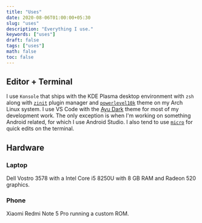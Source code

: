 ```yaml
---
title: "Uses"
date: 2020-08-06T01:00:00+05:30
slug: "uses"
description: "Everything I use."
keywords: ["uses"]
draft: false
tags: ["uses"]
math: false
toc: false
---
```


## Editor + Terminal

I use `Konsole` that ships with the KDE Plasma desktop environment with `zsh`
along with [`zinit`](https://github.com/zdharma/zinit) plugin manager and
[`powerlevel10k`](https://github.com/romkatv/powerlevel10k) theme on my Arch
Linux system. I use VS Code with the
[Ayu Dark](https://marketplace.visualstudio.com/items?itemName=teabyii.ayu)
theme for most of my development work. The only exception is when I'm working on
something Android related, for which I use Android Studio. I also tend to use
[`micro`](https://github.com/zyedidia/micro) for quick edits on the terminal.

## Hardware

### Laptop

Dell Vostro 3578 with a Intel Core i5 8250U with 8 GB RAM and Radeon 520 graphics.

### Phone

Xiaomi Redmi Note 5 Pro running a custom ROM.
